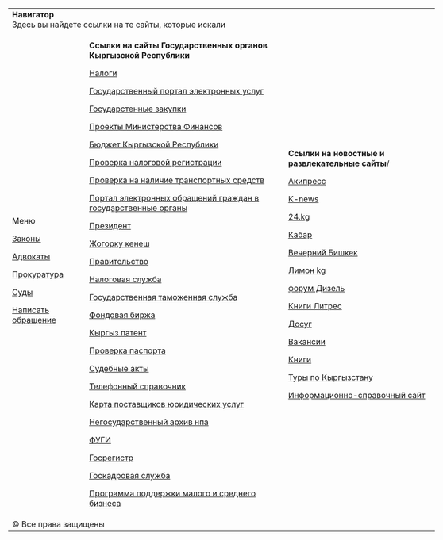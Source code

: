 <!DOCTYPE html>
<html lang="ru" xml:lang="ru" xmlns="http://www.w3.org/1999/xhtml">
<head>
<meta charset="utf-8">
<meta name="viewport" content="width=device-width, initial-scale=1">
<link rel="stylesheet" 
	type="text/css" 
	href="style.css">
</head>
<body style="max-width:1500px;">
<table class="td">
<tr>
<td colspan="3" class="header"><strong>Навигатор</strong><br>
Здесь вы найдете ссылки на те сайты, которые искали</td>
</tr>
<tr>
<td class="left_col">Меню<br/>
	<p><a href="http://cbd.minjust.gov.kg/" target="_blank"><span style="margin-left:0px;">Законы</span></a></p>
	<p><a href="http://www.advokatura.kg/kontakty" target="_blank"><span style="margin-left:0px;">Адвокаты</span></a></p>
	<p><a href="http://www.prokuror.kg/" target="_blank"><span style="margin-left:0px;">Прокуратура</span></a></p>
	<p><a href="http://www.sot.kg/" target="_blank"><span style="margin-left:0px;">Суды</span></a></p>
	<p><a href="visitkaframe1.html" target="_blank"><span style="margin-left:0px;">Написать обращение</span></a></p>
	<td class="center_col"> 
	<p title="нажмите, чтобы увидеть список"><span style="font-size:16px;"><strong>Ссылки на сайты Государственных органов Кыргызской Республики</strong></span></p>
	<p><a href="https://salyk.kg/" target="_blank"><span style="margin-left: 0px;">Налоги</span></a></p>
	<p><a href="https://portal.tunduk.kg/" target="_blank"><span style="margin-left: 0px;">Государственный портал электронных услуг</span></a></p>
	<p><a href="http://zakupki.gov.kg/" target="_blank"><span style="margin-left: 0px;">Государстенные закупки</span></a></p>
	<p><a href="http://www.projects.minfin.gov.kg/" target="_blank"><span style="margin-left: 0px;">Проекты Министерства Финансов</span></a></p>
	<p><a href="https://budget.okmot.kg/" target="_blank"><span style="margin-left: 0px;">Бюджет Кыргызской Республики</span></a></p>
	<p><a href="https://portal.srs.kg/ru/service/eform/62efff9d-4f04-4a36-bc16-d2975946639c" target="_blank"><span style="margin-left: 0px;">Проверка налоговой регистрации</span></a></p> 
	<p><a href="https://portal.srs.kg/ru/service/eform/62efff9d-4f04-4a36-bc16-d2975946639c" target="_blank"><span style="margin-left: 0px;">Проверка на наличие транспортных средств</span></a></p>
	<p><a href="http://www.kattar.kg/ru/" target="_blank"><span style="margin-left: 0px;">Портал электронных обращений граждан в государственные органы</span></a></p>
	<p><a href="http://www.president.kg" target="_blank"><span style="margin-left: 0px;">Президент</span></a></p>
	<p><a href="http://www.kenesh.kg" target="_blank"><span style="margin-left: 0px;">Жогорку кенеш</span></a></p>
	<p><a href="https://www.gov.kg" target="_blank"><span style="margin-left: 0px;">Правительство</span></a></p>
	<p><a href="https://www.sti.gov.kg/" target="_blank"><span style="margin-left: 0px;">Налоговая служба</span></a></p>
	<p><a href="http://www.customs.gov.kg/" target="_blank"><span style="margin-left: 0px;">Государственная таможенная служба</span></a></p>
	<p><a href="https://www.kse.kg/ru/PublicInfo" target="_blank"><span style="margin-left: 0px;">Фондовая биржа</span></a></p>
	<p><a href="http://base.patent.kg/" target="_blank"><span style="margin-left: 0px;">Кыргыз патент</span></a></p>
	<p><a href="https://portal.srs.kg/ru/service/eform/a05d2360-58a1-48f7-849b-7d886066d667"  target="_blank"><span style="margin-left: 0px;">Проверка паспорта</span></a></p>
	<p><a href="http://act.sot.kg/ru" target="_blank"><span style="margin-left: 0px;">Судебные акты</span></a></p>
	<p><a href="http://109.kt.kg" target="_blank"><span style="margin-left: 0px;">Телефонный справочник</span></a></p>
	<p><a href="http://legalmap.gov.kg/ru/" target="_blank"><span style="margin-left: 0px;">Карта поставщиков юридических услуг</span></a></p>
	<p><a href="https://online.toktom.kg/LogOn?ReturnUrl=%2fToktom%2fSearch%2fMainMenu" target="_blank"><span style="margin-left: 0px;">Негосударственный архив нпа</span></a></p>
	<p><a href="https://etp.okmot.kg/fugi/" target="_blank"><span style="margin-left: 0px;">ФУГИ</span></a></p> 
	<p><a href="https://grs.gov.kg/" target="_blank"><span style="margin-left: 0px;">Госрегистр</span></a></p>
	<p><a href="https://mkk.gov.kg/" target="_blank"><span style="margin-left: 0px;">Госкадровая служба</span></a></p>
	<p><a href="https://bpn.kg/" target="_blank"><span style="margin-left: 0px;">Программа поддержки малого и среднего бизнеса</span></a></p>
	</td>
<td class="center_col">
	<p><span style="margin-left: 0px;"><strong>Ссылки на новостные и развлекательные сайты</strong>/</span></p>
	<p><a href="https://akipress.org/" target="_blank"><span style="margin-left: 0px;">Акипресс</span></a></p>
	<p><a href="https://knews.kg/" target="_blank"><span style="margin-left: 0px;">K-news</span></a></p>
	<p><a href="https://24.kg/" target="_blank"><span style="margin-left: 0px;">24.kg</span></a></p>
	<p><a href="https://kabar.kg/" target="_blank"><span style="margin-left: 0px;">Кабар</span></a></p>
	<p><a href="https://vb.kg/" target="_blank"><span style="margin-left: 0px;">Вечерний Бишкек</span></a></p>
	<p><a href="https://limon.kg/" target="_blank"><span style="margin-left: 0px;">Лимон kg</span></a></p>
	<p><a href="https://diesel.elcat.kg/" target="_blank"><span style="margin-left: 0px;">форум Дизель</span></a></p>
	<p><a href="https://www.litres.ru/" target="_blank"><span style="margin-left: 0px;">Книги Литрес</span></a></p>
	<p><a href="https://dosug.kg/" target="_blank"><span style="margin-left: 0px;">Досуг</span></a></p>
	<p><a href="https://job.kg/" target="_blank"><span style="margin-left: 0px;">Вакансии</span></a></p>
	<p><a href="https://books.kg/" target="_blank"><span style="margin-left: 0px;">Книги</span></a></p>
	<p><a href="https://www.baibol.kg/ru" target="_blank"><span style="margin-left: 0px;">Туры по Кыргызстану</span></a></p>
	<p><a href="https://for.kg/" target="_blank"><span style="margin-left: 0px;">Информационно-справочный сайт</span></a></p>
	</td>
		<!--<td class="center_col">Ширина ячейки в данном случае зависит от величины монитора или размера окна браузера.</td>
<td class="right_col">Ссылки</td>--> 
</tr>
<tr>
<td colspan="3" class="footer">&copy; Все права защищены</td>
</tr>
</table> 
</body>
</html>
